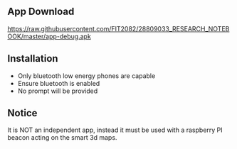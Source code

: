 ## App Download

https://raw.githubusercontent.com/FIT2082/28809033_RESEARCH_NOTEBOOK/master/app-debug.apk

## Installation
* Only bluetooth low energy phones are capable
* Ensure bluetooth is enabled
* No prompt will be provided

## Notice
It is NOT an independent app, instead it must be used with a raspberry PI beacon acting on the smart 3d maps.


